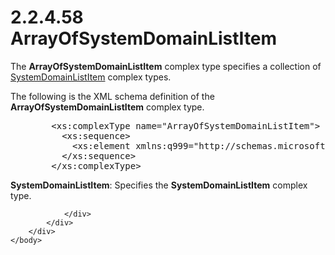 <html dir="LTR" xmlns:mshelp="http://msdn.microsoft.com/mshelp" xmlns:ddue="http://ddue.schemas.microsoft.com/authoring/2003/5" xmlns:xlink="http://www.w3.org/1999/xlink" xmlns:tool="http://www.microsoft.com/tooltip">
    <head>
        <meta http-equiv="Content-Type" content="text/html; CHARSET=utf-8"></meta>
        <meta name="save" content="history"></meta>
        <title>2.2.4.58 ArrayOfSystemDomainListItem</title>
        <xml>
            <mshelp:toctitle title="2.2.4.58 ArrayOfSystemDomainListItem"></mshelp:toctitle>
            <mshelp:rltitle title="[MS-SSMDSWS-15]: ArrayOfSystemDomainListItem"></mshelp:rltitle>
            <mshelp:keyword index="A" term="95424c29-c58e-413e-a0f4-d0879fc89fcc"></mshelp:keyword>
            <mshelp:attr name="DCSext.ContentType" value="open specification"></mshelp:attr>
            <mshelp:attr name="AssetID" value="95424c29-c58e-413e-a0f4-d0879fc89fcc"></mshelp:attr>
            <mshelp:attr name="TopicType" value="kbRef"></mshelp:attr>
            <mshelp:attr name="DCSext.Title" value="[MS-SSMDSWS-15]: ArrayOfSystemDomainListItem" />
        </xml>
    </head>
    <body>
        <div id="header">
            <h1 class="heading">2.2.4.58 ArrayOfSystemDomainListItem</h1>
        </div>
        <div id="mainSection">
            <div id="mainBody">
                <div id="allHistory" class="saveHistory"></div>
                <div id="sectionSection0" class="section" name="collapseableSection">
                    

<p>The <b>ArrayOfSystemDomainListItem</b> complex type
specifies a collection of <a href="0b1a41d0-d81c-4556-bc90-1f4c33729ab7.html">SystemDomainListItem</a>
complex types.</p>

<p>The following is the XML schema definition of the <b>ArrayOfSystemDomainListItem</b>
complex type.</p>

<dl>
<dd>
<div><pre>   &lt;xs:complexType name=&quot;ArrayOfSystemDomainListItem&quot;&gt;
     &lt;xs:sequence&gt;
       &lt;xs:element xmlns:q999=&quot;http://schemas.microsoft.com/sqlserver/masterdataservices/2009/09&quot; minOccurs=&quot;0&quot; maxOccurs=&quot;unbounded&quot; name=&quot;SystemDomainListItem&quot; nillable=&quot;true&quot; type=&quot;q999:SystemDomainListItem&quot; xmlns:xs=&quot;http://www.w3.org/2001/XMLSchema&quot; /&gt;
     &lt;/xs:sequence&gt;
   &lt;/xs:complexType&gt;
</pre></div>
</dd></dl>

<p><b>SystemDomainListItem</b>: Specifies the <b>SystemDomainListItem</b>
complex type.</p>


                </div>
            </div>
        </div>
    </body>
</html>